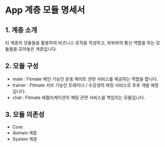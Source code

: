 # App 계층 모듈 명세서 
## 1. 계층 소개
타 계층의 모듈들을 활용하여 비즈니스 로직을 작성하고, 외부와의 통신 역할을 하는 모듈들을
모아놓은 계층입니다.
## 2. 모듈 구성
- mate : Fitmate 메인 기능인 운동 메이트 관련 서비스를 제공하는 역할을 합니다.
- trainer : Fitmate 서브 기능인 트레이너 / 수강생의 매칭 서비스로 추후 개발 예정입니다.
- chat : Fitmate 애플리케이션의 채팅 관련 서비스를 책임지는 모듈입니다.
## 3. 모듈 의존성
- Core
- domain 계층
- System 계층
